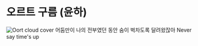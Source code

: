 # 오르트 구름 (윤하)
![Oort cloud cover](./cover_picture.jpg)
어둠만이 나의 전부였던 동안
숨이 벅차도록 달려왔잖아
Never say time's up
